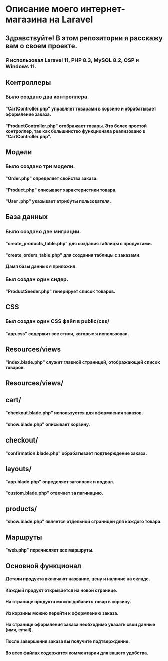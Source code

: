 <h1>Описание моего интернет-магазина на Laravel</h1>
<h2>Здравствуйте! В этом репозитории я расскажу вам о своем проекте.</h2>
<h3>Я использовал Laravel 11, PHP 8.3, MySQL 8.2, OSP и Windows 11.</h3>

<h2>Контроллеры</h2>
<h3>Было создано два контроллера.</h3>
<h4>"CartController.php" управляет товарами в корзине и обрабатывает оформление заказа.</h4>
<h4>"ProductController.php" отображает товары. Это более простой контроллер, так как большинство функционала реализовано в "CartController.php".</h4>

<h2>Модели</h2>
<h3>Было создано три модели.</h3>
<h4>"Order.php" определяет свойства заказа.</h4>
<h4>"Product.php" описывает характеристики товара.</h4>
<h4>"User .php" указывает атрибуты пользователя.</h4>

<h2>База данных</h2>
<h3>Было создано две миграции.</h3>
<h4>"create_products_table.php" для создания таблицы с продуктами.</h4>
<h4>"create_orders_table.php" для создания таблицы с заказами.</h4>
<h4>Дамп базы данных я приложил.</h4>
<h3>Был создан один сидер.</h3>
<h4>"ProductSeeder.php" генерирует список товаров.</h4>

<h2>CSS</h2>
<h3>Был создан один CSS файл в public/css/</h3>
<h4>"app.css" содержит все стили, которые я использовал.</h4>

<h2>Resources/views</h2>
<h4>"index.blade.php" служит главной страницей, отображающей список товаров.</h4>

<h2>Resources/views/</h2>
<h2>cart/</h2>
<h4>"checkout.blade.php" используется для оформления заказов.</h4>
<h4>"show.blade.php" описывает корзину.</h4>

<h2>checkout/</h2>
<h4>"confirmation.blade.php" обрабатывает подтверждение заказа.</h4>

<h2>layouts/</h2>
<h4>"app.blade.php" определяет заголовок и подвал.</h4>
<h4>"custom.blade.php" отвечает за пагинацию.</h4>

<h2>products/</h2>
<h4>"show.blade.php" является отдельной страницей для каждого товара.</h4>

<h2>Маршруты</h2>
<h4>"web.php" перечисляет все маршруты.</h4>

<h2>Основной функционал</h2>
<h4>Детали продукта включают название, цену и наличие на складе.</h4>
<h4>Каждый продукт открывается на новой странице.</h4>
<h4>На странице продукта можно добавить товар в корзину.</h4>
<h4>Из корзины можно перейти к оформлению заказа.</h4>
<h4>На странице оформления заказа необходимо указать свои данные (имя, email).</h4>
<h4>После завершения заказа вы получите подтверждение.</h4>
<h4>Во всех файлах содержатся комментарии для вашего удобства.</h4>
